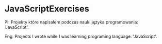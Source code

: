 # JavaScriptExercises
Pl:
Projekty które napisałem podczas nauki języka programowania: 'JavaScript'.

Eng:
Projects I wrote while I was learning programing language: 'JavaScript'.
